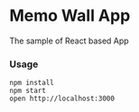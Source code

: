 Memo Wall App
=============

The sample of React based App

### Usage

```
npm install
npm start
open http://localhost:3000
```

